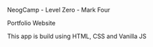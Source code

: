 NeogCamp - Level Zero - Mark Four

Portfolio Website

This app is build using HTML, CSS and Vanilla JS